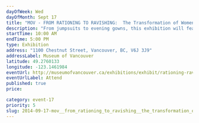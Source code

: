 ```yaml
---
dayOfWeek: Wed
dayOfMonth: Sept 17
title: "MOV - FROM RATIONING TO RAVISHING:  The Transformation of Women's Clothing in the 1940's and 1950's"
description: "From jumpsuits to evening gowns, this exhibition will feature rare examples of haute couture and Vancouver-made clothing and accessories that reflect how WWII changed society. During the war, fashion designers emphasized manliness. In peacetime, a womanly silhouette returned. Then, in the 1950s, girlishness became the rage.    From the collections of guest curators Ivan Sayers and Claus Jahnke̶—the team that created Art Deco Chic—and the vaults of the Museum of Vancouver, From Rationing to Ravishing will present more than 80 garments. Highlights include: wartime wedding dresses, Boeing Vancouver overalls, cocktail dresses, and fashions designed by renowned European couturiers, including Christian Dior, Cristóbal Balenciaga, and Elsa Schiaparelli.    This exhibition demonstrates how historical events shape our daily lives and have lasting impacts.  It will include features that engage families, including an activity station for kids and adults alike, and the opportunity to virtually try on period garments."
startTime: 10:00 AM
endTime: 5:00 PM
type: Exhibition
address: "1100 Chestnut Street, Vancouver, BC, V6J 3J9"
addressLabel: Museum of Vancouver
latitude: 49.2760133
longitude: -123.1461984
eventUrl: http://museumofvancouver.ca/exhibitions/exhibit/rationing-ravishing
eventUrlLabel: Attend
published: true
price: 

category: event-17
priority: 5
slug: 2014-09-17-mov__from_rationing_to_ravishing__the_transformation_of_womens_clothing_in_the_1940s_and_1950s
---
```

